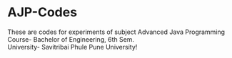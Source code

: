 # AJP-Codes
These are codes for experiments of subject Advanced Java Programming
<br>
Course- Bachelor of Engineering, 6th Sem.
<br>
University- Savitribai Phule Pune University!
